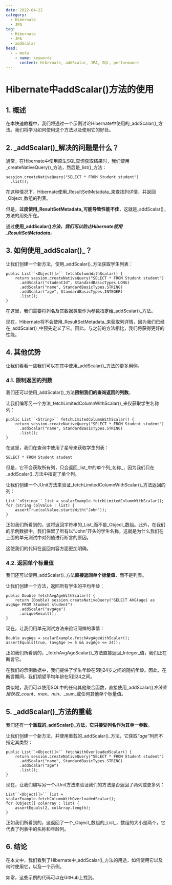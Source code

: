```yaml
---
date: 2022-04-22
category:
  - Hibernate
  - JPA
tag:
  - Hibernate
  - JPA
  - addScalar
head:
  - - meta
    - name: keywords
      content: Hibernate, addScalar, JPA, SQL, performance
---
```

# Hibernate中addScalar()方法的使用

## 1. 概述

在本快速教程中，我们将通过一个示例讨论Hibernate中使用的_addScalar()_方法。我们将学习如何使用这个方法以及使用它的好处。

## 2. _addScalar()_解决的问题是什么？

通常，在Hibernate中使用原生SQL查询获取结果时，我们使用_createNativeQuery()_方法，然后是_list()_方法：
```
session.createNativeQuery("SELECT * FROM Student student")
  .list();
```
在这种情况下，Hibernate使用_ResultSetMetadata_来查找列详情，并返回_Object_数组的列表。

但是，**过度使用_ResultSetMetadata_可能导致性能不佳**，这就是_addScalar()_方法的用处所在。

通过**使用_addScalar()_方法，我们可以防止Hibernate使用_ResultSetMetadata_**。

## 3. 如何使用_addScalar()_？

让我们创建一个新方法，使用_addScalar()_方法获取学生列表：
```
public List``<Object[]>`` fetchColumnWithScalar() {
    return session.createNativeQuery("SELECT * FROM Student student")
      .addScalar("studentId", StandardBasicTypes.LONG)
      .addScalar("name", StandardBasicTypes.STRING)
      .addScalar("age", StandardBasicTypes.INTEGER)
      .list();
}
```
在这里，我们需要将列名及其数据类型作为参数指定给_addScalar()_方法。

现在，Hibernate将不会使用_ResultSetMetadata_来获取列详情，因为我们已经在_addScalar()_中预先定义了它。因此，与之前的方法相比，我们将获得更好的性能。

## 4. 其他优势

让我们看看一些我们可以在其中使用_addScalar()_方法的更多用例。

### 4.1. 限制返回的列数

我们还可以使用_addScalar()_方法**限制我们的查询返回的列数**。

让我们编写另一个方法_fetchLimitedColumnWithScalar()_来仅获取学生名称列：
```
public List``<String>`` fetchLimitedColumnWithScalar() {
    return session.createNativeQuery("SELECT * FROM Student student")
      .addScalar("name", StandardBasicTypes.STRING)
      .list();
}
```
在这里，我们在查询中使用了星号来获取学生列表：
```
SELECT * FROM Student student
```
但是，它不会获取所有列，只会返回_list_中的单个列_名称_，因为我们只在_addScalar()_方法中指定了单个列。

让我们创建一个JUnit方法来验证_fetchLimitedColumnWithScalar()_方法返回的列：
```
List``<String>`` list = scalarExample.fetchLimitedColumnWithScalar();
for (String colValue : list) {
    assertTrue(colValue.startsWith("John"));
}
```
正如我们所看到的，这将返回字符串的_List_而不是_Object_数组。此外，在我们的示例数据中，我们保留了所有以“John”开头的学生名称，这就是为什么我们在上面的单元测试中对列值进行断言的原因。

这使我们的代码在返回内容方面更加明确。

### 4.2. 返回单个标量值

我们还可以使用_addScalar()_方法**直接返回单个标量值**，而不是列表。

让我们创建一个方法，返回所有学生的平均年龄：
```
public Double fetchAvgAgeWithScalar() {
    return (Double) session.createNativeQuery("SELECT AVG(age) as avgAge FROM Student student")
      .addScalar("avgAge")
      .uniqueResult();
}
```
现在，让我们用单元测试方法来验证同样的事情：
```
Double avgAge = scalarExample.fetchAvgAgeWithScalar();
assertEquals(true, (avgAge >= 5 && avgAge <= 24));
```
正如我们所看到的，_fetchAvgAgeScalar()_方法直接返回_Integer_值，我们正在断言它。

在我们的示例数据中，我们提供了学生年龄在5到24岁之间的随机年龄。因此，在断言期间，我们期望平均年龄在5到24之间。

类似地，我们可以使用SQL中的任何其他聚合函数，直接使用_addScalar()_方法直接获取_count_、_max_、_min_、_sum_或任何其他单个标量值。

## 5. _addScalar()_方法的重载

我们还有**一个重载的_addScalar()_方法，它只接受列名作为其单一参数**。

让我们创建一个新方法，并使用重载的_addScalar()_方法，它获取“_age_”列而不指定其类型：
```
public List``<Object[]>`` fetchWithOverloadedScalar() {
    return session.createNativeQuery("SELECT * FROM Student student")
      .addScalar("name", StandardBasicTypes.STRING)
      .addScalar("age")
      .list();
}
```
现在，让我们编写另一个JUnit方法来验证我们的方法是否返回了两列或更多列：
```
List``<Object[]>`` list = scalarExample.fetchColumnWithOverloadedScalar();
for (Object[] colArray : list) {
    assertEquals(2, colArray.length);
}
```
正如我们所看到的，这返回了一个_Object_数组的_List_，数组的大小是两个，它代表了列表中的名称和年龄列。

## 6. 结论

在本文中，我们看到了Hibernate中_addScalar()_方法的用途，如何使用它以及何时使用它，以及一个示例。

如常，这些示例的代码可以在GitHub上找到。